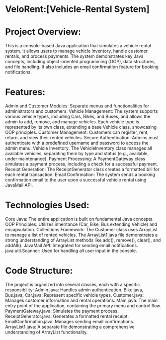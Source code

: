 # VeloRent:[Vehicle-Rental System]

# Project Overview:
This is a console-based Java application that simulates a vehicle rental system. It allows users to manage vehicle inventory, handle customer rentals, and process payments. The system demonstrates key Java concepts, including object-oriented programming (OOP), data structures, and file handling. It also includes an email confirmation feature for booking notifications.

# Features:
Admin and Customer Modules: Separate menus and functionalities for administrators and customers.
Vehicle Management: The system supports various vehicle types, including Cars, Bikes, and Buses, and allows the admin to add, remove, and manage vehicles. Each vehicle type is represented by its own class, extending a base Vehicle class, showcasing OOP principles.
Customer Management: Customers can register, rent, return, and view their rented vehicles.
Secure Authentication: Admins must authenticate with a predefined username and password to access the admin menu.
Vehicle Inventory: The VehicleInventory class manages all available vehicles, separating them by type and status (e.g., available, under maintenance).
Payment Processing: A PaymentGateway class simulates a payment process, including a check for a successful payment.
Receipt Generation: The ReceiptGenerator class creates a formatted bill for each rental transaction.
Email Confirmation: The system sends a booking confirmation email to the user upon a successful vehicle rental using JavaMail API.

# Technologies Used:
Core Java: The entire application is built on fundamental Java concepts.
OOP Principles: Utilizes inheritance (Car, Bike, Bus extending Vehicle) and encapsulation.
Collections Framework: The Customer class uses ArrayList to manage a list of rented vehicles. The 
ArrayList1.java file demonstrates a strong understanding of ArrayList methods like add(), remove(), clear(), and addAll().
JavaMail API: Integrated for sending email notifications.
java.util.Scanner: Used for handling all user input in the console.

# Code Structure:
The project is organized into several classes, each with a specific responsibility:
Admin.java: Handles admin authentication.
Bike.java, Bus.java, Car.java: Represent specific vehicle types.
Customer.java: Manages customer information and rental operations.
Main.java: The main entry point of the application, containing the primary menu and control flow.
PaymentGateway.java: Simulates the payment process.
ReceiptGenerator.java: Generates a formatted rental receipt.
EmailConfirmation.java: Manages sending email confirmations.
ArrayList1.java: A separate file demonstrating a comprehensive understanding of ArrayList functionality.


